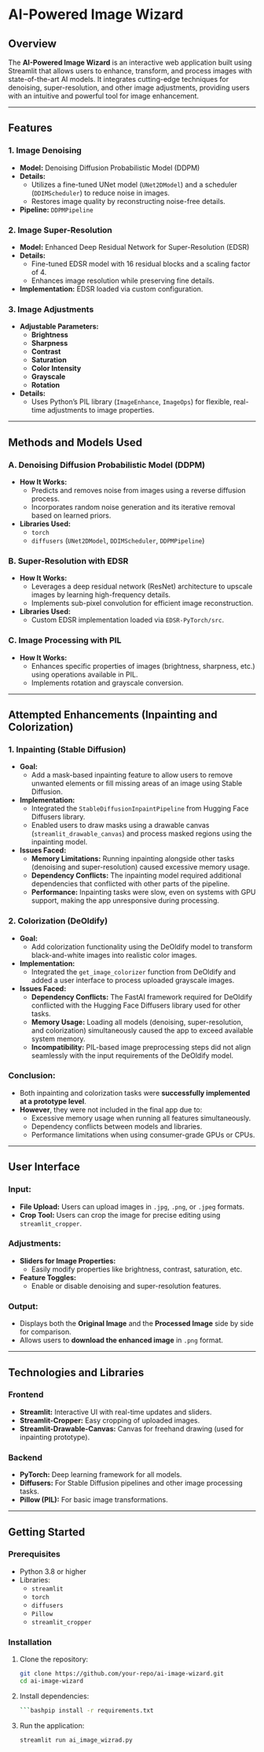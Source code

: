 # AI-Powered Image Wizard

## Overview
The **AI-Powered Image Wizard** is an interactive web application built using Streamlit that allows users to enhance, transform, and process images with state-of-the-art AI models. It integrates cutting-edge techniques for denoising, super-resolution, and other image adjustments, providing users with an intuitive and powerful tool for image enhancement.

---

## Features
### 1. **Image Denoising**
- **Model:** Denoising Diffusion Probabilistic Model (DDPM)
- **Details:** 
  - Utilizes a fine-tuned UNet model (`UNet2DModel`) and a scheduler (`DDIMScheduler`) to reduce noise in images.
  - Restores image quality by reconstructing noise-free details.
- **Pipeline:** `DDPMPipeline`

### 2. **Image Super-Resolution**
- **Model:** Enhanced Deep Residual Network for Super-Resolution (EDSR)
- **Details:**
  - Fine-tuned EDSR model with 16 residual blocks and a scaling factor of 4.
  - Enhances image resolution while preserving fine details.
- **Implementation:** EDSR loaded via custom configuration.

### 3. **Image Adjustments**
- **Adjustable Parameters:**
  - **Brightness**
  - **Sharpness**
  - **Contrast**
  - **Saturation**
  - **Color Intensity**
  - **Grayscale**
  - **Rotation**
- **Details:**
  - Uses Python’s PIL library (`ImageEnhance`, `ImageOps`) for flexible, real-time adjustments to image properties.

---

## Methods and Models Used

### **A. Denoising Diffusion Probabilistic Model (DDPM)**
- **How It Works:**
  - Predicts and removes noise from images using a reverse diffusion process.
  - Incorporates random noise generation and its iterative removal based on learned priors.
- **Libraries Used:**
  - `torch`
  - `diffusers` (`UNet2DModel`, `DDIMScheduler`, `DDPMPipeline`)

### **B. Super-Resolution with EDSR**
- **How It Works:**
  - Leverages a deep residual network (ResNet) architecture to upscale images by learning high-frequency details.
  - Implements sub-pixel convolution for efficient image reconstruction.
- **Libraries Used:**
  - Custom EDSR implementation loaded via `EDSR-PyTorch/src`.

### **C. Image Processing with PIL**
- **How It Works:**
  - Enhances specific properties of images (brightness, sharpness, etc.) using operations available in PIL.
  - Implements rotation and grayscale conversion.

---

## Attempted Enhancements (Inpainting and Colorization)
### **1. Inpainting (Stable Diffusion)**
- **Goal:**
  - Add a mask-based inpainting feature to allow users to remove unwanted elements or fill missing areas of an image using Stable Diffusion.
- **Implementation:**
  - Integrated the `StableDiffusionInpaintPipeline` from Hugging Face Diffusers library.
  - Enabled users to draw masks using a drawable canvas (`streamlit_drawable_canvas`) and process masked regions using the inpainting model.
- **Issues Faced:**
  - **Memory Limitations:** Running inpainting alongside other tasks (denoising and super-resolution) caused excessive memory usage.
  - **Dependency Conflicts:** The inpainting model required additional dependencies that conflicted with other parts of the pipeline.
  - **Performance:** Inpainting tasks were slow, even on systems with GPU support, making the app unresponsive during processing.

### **2. Colorization (DeOldify)**
- **Goal:**
  - Add colorization functionality using the DeOldify model to transform black-and-white images into realistic color images.
- **Implementation:**
  - Integrated the `get_image_colorizer` function from DeOldify and added a user interface to process uploaded grayscale images.
- **Issues Faced:**
  - **Dependency Conflicts:** The FastAI framework required for DeOldify conflicted with the Hugging Face Diffusers library used for other tasks.
  - **Memory Usage:** Loading all models (denoising, super-resolution, and colorization) simultaneously caused the app to exceed available system memory.
  - **Incompatibility:** PIL-based image preprocessing steps did not align seamlessly with the input requirements of the DeOldify model.

### Conclusion:
- Both inpainting and colorization tasks were **successfully implemented at a prototype level**.
- **However**, they were not included in the final app due to:
  - Excessive memory usage when running all features simultaneously.
  - Dependency conflicts between models and libraries.
  - Performance limitations when using consumer-grade GPUs or CPUs.

---

## User Interface

### **Input:**
- **File Upload:** Users can upload images in `.jpg`, `.png`, or `.jpeg` formats.
- **Crop Tool:** Users can crop the image for precise editing using `streamlit_cropper`.

### **Adjustments:**
- **Sliders for Image Properties:** 
  - Easily modify properties like brightness, contrast, saturation, etc.
- **Feature Toggles:**
  - Enable or disable denoising and super-resolution features.

### **Output:**
- Displays both the **Original Image** and the **Processed Image** side by side for comparison.
- Allows users to **download the enhanced image** in `.png` format.

---

## Technologies and Libraries
### **Frontend**
- **Streamlit:** Interactive UI with real-time updates and sliders.
- **Streamlit-Cropper:** Easy cropping of uploaded images.
- **Streamlit-Drawable-Canvas:** Canvas for freehand drawing (used for inpainting prototype).

### **Backend**
- **PyTorch:** Deep learning framework for all models.
- **Diffusers:** For Stable Diffusion pipelines and other image processing tasks.
- **Pillow (PIL):** For basic image transformations.

---

## Getting Started

### Prerequisites
- Python 3.8 or higher
- Libraries:
  - `streamlit`
  - `torch`
  - `diffusers`
  - `Pillow`
  - `streamlit_cropper`

### Installation
1. Clone the repository:
   ```bash
   git clone https://github.com/your-repo/ai-image-wizard.git
   cd ai-image-wizard
2. Install dependencies:
   ```bash
   ```bashpip install -r requirements.txt
3. Run the application:
   ```bash
   streamlit run ai_image_wizrad.py


